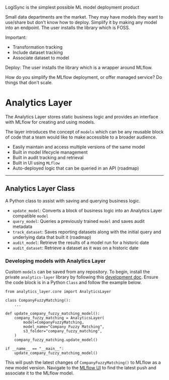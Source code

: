 LogiSync is the simplest possible ML model deployment product

Small data departments are the market. They may have models they want to use/share
but don't know how to deploy. Simplify it by making any model into an endpoint. The
user installs the library which is FOSS. 

Important:
- Transformation tracking
- Include dataset tracking
- Associate dataset to model

Deploy:
The user installs the library which is a wrapper around MLflow. 

How do you simplify the MLflow deployment, or offer managed service?
Do things that don't scale.


# Analytics Layer

The Analytics Layer stores static business logic and provides an interface with MLflow for creating and using models. 

The layer introduces the concept of `models` which can be any reusable block of code that a team would like to make accessible to a broader audience.

- Easily maintain and access multiple versions of the same model
- Built in model lifecycle management
- Built in audit tracking and retrieval
- Built in UI using `MLflow`
- Auto-deployed logic that can be queried in an API (roadmap)

____
## Analytics Layer Class
A Python class to assist with saving and querying business logic.

- `update_model`: Converts a block of business logic into an Analytics Layer compatible `model`
- `query_model`: Queries a previously trained `model` and saves audit metadata
- `track_dataset`: Saves reporting datasets along with the initial query and underlying data that built it (roadmap)
- `audit_model`: Retrieve the results of a model run for a historic date
- `audit_dataset`: Retrieve a dataset as it was on a historic date

### Developing models with Analytics Layer
Custom `models` can be saved from any repository. To begin, install the private `analytics-layer` library by following this [development doc](https://docs.google.com/document/d/16blA2XrRTAMS-KORyJ2GkLLQUe2zJVBsMK02rcCMIEY/edit#heading=h.fixmy7m9p106). Ensure the code block is in a Python `Class` and follow the example below.

```
from analytics_layer.core import AnalyticsLayer

class CompanyFuzzyMatching():
    ...

def update_company_fuzzy_matching_model():
    company_fuzzy_matching = AnalyticsLayer(
        model=CompanyFuzzyMatching,
        model_name="Company Fuzzy Matching",
        s3_folder="company_fuzzy_matching",
    )
    company_fuzzy_matching.update_model()

if __name__ == "__main__":
    update_company_fuzzy_matching_model()
```

This will push the latest changes of `CompanyFuzzyMatching()` to MLflow as a new model version. Navigate to the [MLflow UI](http://mlflow-tracking.default.svc.cluster.local:5000/#/) to find the latest push and associate it to the MLflow model.
